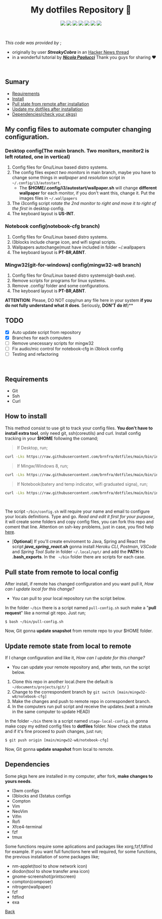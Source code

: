 <h1 align="center">My dotfiles Repository 🐧</h1>

<p align="center">
<img src="https://img.shields.io/badge/bash-script-brightgreen" />
<img src="https://img.shields.io/badge/requirement-git-orange" />
<img src="https://img.shields.io/badge/requirement-curl-importany" />
<img src="https://img.shields.io/badge/tests-in%20progress-red" />
<img src="https://img.shields.io/badge/license-MIT-informational" />
<img src="https://img.shields.io/badge/platform-linux--64-lightgrey" />
<img src="https://img.shields.io/github/last-commit/brnfra/dotfiles" />
</p>
<br>

_This code was provided by_ ;
- originally by user ___StreakyCobra___ in an [Hacker News thread](https://news.ycombinator.com/item?id=11070797)
- in a wonderful tutorial by ___[Nicola Paolucci](https://www.atlassian.com/git/tutorials/dotfiles)___
Thank you guys for sharing :heart:

<br>

## Sumary

- [Requirements](https://github.com/brnfra/dotfiles/tree/notebook-cfg#requirements)
- [Install](https://github.com/brnfra/dotfiles/tree/notebook-cfg#how-to-install)
- [Pull state from remote after installation](https://github.com/brnfra/dotfiles/tree/notebook-cfg#pull-state-from-remote-to-local-config)
- [Update my dotfiles after installation](https://github.com/brnfra/dotfiles/tree/notebook-cfg#update-remote-state-from-local-to-remote)
- [Dependencies(check your pkgs)](https://github.com/brnfra/dotfiles/tree/notebook-cfg#dependencies)

## My config files to automate computer changing configuration.

### Desktop config(The main branch. Two monitors, monitor2 is left rotated, one in vertical)

1. Config files for Gnu/Linux based distro systems.
2. The config files expect *two monitors* in main branch, maybe you have to change some things in *wallpaper* and *resolution* script in ```~/.config/i3/autostart```.
    - The **$HOME/.config/i3/autostart/wallpaper.sh** will change **different wallpaper** for
 each monitor, if you don't want this, change it. Put the images files in ```~/.wallpapers```
3. The i3config script _rotate the 2nd monitor to right and move it to right of the first_ in desktop config.
4. The keyboard layout is **US-INT**.

### Notebook config(notebook-cfg branch)

1. Config files for Gnu/Linux based distro systems.
2. I3blocks include charge icon, and wifi signal scripts.
3. Wallpapers autochange(must have included in folder ~/.wallpapers
4. The keyboard layout is **PT-BR,ABNT**.

### Mingw32(git-for-windows) config(mingw32-w8 branch)

1. Config files for Gnu/Linux based distro systems(git-bash.exe).
2. Remove scripts for programs for linux systems.
3. Remove .config/ folder and some configurations.
4. The keyboard layout is **PT-BR,ABNT**.

**ATTENTION**: Please, DO NOT copy/run any file here in your system **if you do not fully understand what it does**. Seriously, **DON'T do it!**)**

## TODO

- [x] Auto update script from repository
- [x] Branches for each computers
- [ ] Remove unecessary scripts for mingw32
- [ ] Fix audio/mic control for notebook-cfg in i3block config
- [ ] Testing and refactoring

<br>

## Requirements

- Git
- Ssh 
- Curl

## How to install
 
This method consist to use git to track your config files. **You don't have to install extra tool**, only need git, ssh(coreutils) and curl.
Install config tracking in your **$HOME** following the comand;

>If Desktop, run;
```bash
curl -Lks https://raw.githubusercontent.com/brnfra/dotfiles/main/bin/install | /bin/bash
```
>If Mingw/Windows 8, run;
```bash
curl -Lks https://raw.githubusercontent.com/brnfra/dotfiles/main/bin/install-mingw-cfg | /bin/bash
```
>If Notebook(batery and temp indicator, wifi graduated signa), run;
```bash
curl -Lks https://raw.githubusercontent.com/brnfra/dotfiles/main/bin/install-note-cfg | /bin/bash
```

<br>

The script ```~/bin/config.sh``` will require your name and email to configure your locals definitions. Type and go. 
*Read and edit it first for your purpose*, it will create some folders and copy config files, you can fork this repo and coment that line.
Attention on ssh-key problems, just in case, you find help [here](https://docs.github.com/pt/authentication/connecting-to-github-with-ssh).
<br>

- [**Optional**] If you'll create enviroment to Java, Spring and React the script ___java_spring_react.sh___ gonna install *Heroku CLI*, *Postman*, *VSCode* and *Spring Tool Suite* in folder ```~/.local/opt/``` and add the **PATH** to **.bash_exports**.
In the ``` ~/bin```  folder there are scripts for each case.

## Pull state from remote to local config

After install, if remote has changed configuration and you want pull it, *How can I update local for this change?*
- You can pull to your local repository run the script below. 

In the folder ```~/bin``` there is a script named ```pull-config.sh``` such make a "**pull request**" like a normal git repo. Just run;
```
$ bash ~/bin/pull-config.sh
```
Now, Git gonna **update snapshot** from remote repo to your $HOME folder.

## Update remote state from local to remote 

If I change configuration and like it, *How can I update for this change?*
- You can update your remote repository and, after tests, run the script below. 

1. Clone this repo in another local.(here the default is ``` ~/documents/projects/git/ ``` )
2. Change to the correspondent branch by ```git switch [main/mingw32-w8/notebook-cfg]``` 
3. Make the changes and push to remote repo in correspondent branch. 
4. In the computers run pull script and receive the updates.(wait a minute in the same computer to update HEAD)

In the folder ```~/bin``` there is a script named ```stage-local-config.sh``` gonna make copy my edited config files to
**dotfiles** folder. Now check the status and if it's fine proceed to push changes, just run;
```
$ git push origin [main/mingw32-w8/notebook-cfg]
```
Now, Git gonna **update snapshot** from local to remote.

## Dependencies

Some pkgs here are installed in my computer, after fork, **make changes to yours needs**.

- I3wm configs
- I3blocks and I3status configs
- Compton
- Vim
- NeoVim
- Vifm
- Rofi
- Xfce4-terminal
- fzf
- tmux 

Some functions require some aplications and packages like xorg,fzf,fdfind for example.
If you want full functions here will required, for some functions, the previous installation of some packages like;

- nm-applet(tool to show network icon)
- diodon(tool to show transfer area icon)
- gnome-screenshot(printscreen)
- compton(composer)
- nitrogen(wallpaper)
- fzf
- fdfind
- exa


[Back](https://github.com/brnfra/dotfiles/tree/notebook-cfg#my-dotfiles-repository-)
